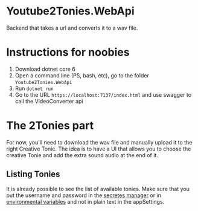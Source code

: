 # Youtube2Tonies.WebApi
Backend that takes a url and converts it to a wav file. 

# Instructions for noobies
1. Download dotnet core 6
2. Open a command line (PS, bash, etc), go to the folder `Youtube2Tonies.WebApi`
3. Run `dotnet run`
4. Go to the URL `https://localhost:7137/index.html` and use swagger to call the VideoConverter api

# The 2Tonies part 
For now, you'll need to download the wav file and manually upload it to the right Creative Tonie. The idea is to have a UI that allows you to choose the creative Tonie and add the extra sound audio at the end of it.

## Listing Tonies
It is already possible to see the list of available tonies. Make sure that you put the username and password in the [secretes manager](https://docs.microsoft.com/en-us/aspnet/core/security/app-secrets?view=aspnetcore-6.0&tabs=windows#secret-manager) or in [environmental variables](https://docs.microsoft.com/en-us/aspnet/core/security/app-secrets?view=aspnetcore-6.0&tabs=windows#environment-variables) and not in plain text in the appSettings.